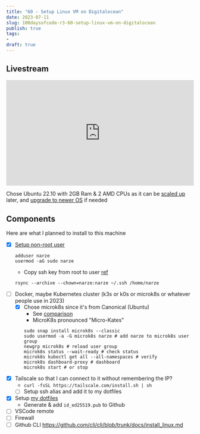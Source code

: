 ```yaml
---
title: "60 - Setup Linux VM on Digitalocean"
date: 2023-07-11
slug: 100daysofcode-r3-60-setup-linux-vm-on-digitalocean
publish: true
tags:
- 
draft: true
---
```


## Livestream

<iframe width="100%" style="aspect-ratio: 16 / 9;" src="https://www.youtube.com/embed/1HN6Sh4Shvg" title="YouTube video player" frameborder="0" allow="accelerometer; autoplay; clipboard-write; encrypted-media; gyroscope; picture-in-picture; web-share" allowfullscreen></iframe>

Chose Ubuntu 22.10 with 2GB Ram & 2 AMD CPUs as it can be [scaled up](https://docs.digitalocean.com/products/droplets/how-to/resize/) later, and [upgrade to newer OS](https://docs.digitalocean.com/products/droplets/how-to/kernel/upgrade) if needed

## Components

Here are what I planned to install to this machine

- [x] [Setup non-root user](https://www.digitalocean.com/community/tutorials/initial-server-setup-with-ubuntu-20-04#step-2-creating-a-new-user) 
    ```shell
    adduser narze
    usermod -aG sudo narze
    ```
    - Copy ssh key from root to user [ref](https://www.digitalocean.com/community/tutorials/initial-server-setup-with-ubuntu-20-04#if-the-root-account-uses-ssh-key-authentication)
    ```shell
    rsync --archive --chown=narze:narze ~/.ssh /home/narze
    ```
- [ ] Docker, maybe Kubernetes cluster (k3s or k0s or microk8s or whatever people use in 2023)
    - [x] Chose microk8s since it's from Canonical (Ubuntu) 
        - See [comparison](https://microk8s.io/compare)
        - MicroK8s pronounced "Micro-Kates"
        ```shell
        sudo snap install microk8s --classic
        sudo usermod -a -G microk8s narze # add narze to microk8s user group
        newgrp microk8s # reload user group
        microk8s status --wait-ready # check status
        microk8s kubectl get all --all-namespaces # verify
        microk8s dashboard-proxy # dashboard
        microk8s start # or stop
        ```
- [x] Tailscale so that I can connect to it without remembering the IP?
    - `curl -fsSL https://tailscale.com/install.sh | sh`
    - [ ] Setup ssh alias and add it to my dotfiles
- [x] Setup [my dotfiles](https://github.com/narze/dotfiles)
    - Generate & add `id_ed25519.pub` to Github
- [ ] VSCode remote
- [ ] Firewall
- [ ] Github CLI https://github.com/cli/cli/blob/trunk/docs/install_linux.md